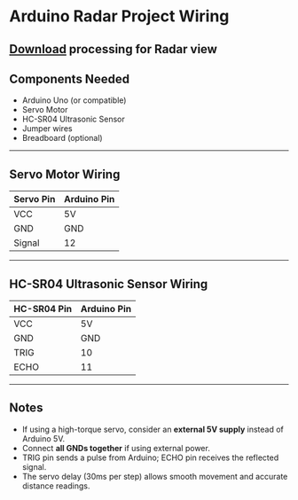 # Arduino Radar Project Wiring
## [Download](https://processing.org/download) processing for Radar view
## Components Needed
- Arduino Uno (or compatible)
- Servo Motor
- HC-SR04 Ultrasonic Sensor
- Jumper wires
- Breadboard (optional)

---

## Servo Motor Wiring

| Servo Pin | Arduino Pin |
|-----------|-------------|
| VCC       | 5V          |
| GND       | GND         |
| Signal    | 12          |

---

## HC-SR04 Ultrasonic Sensor Wiring

| HC-SR04 Pin | Arduino Pin |
|-------------|-------------|
| VCC         | 5V          |
| GND         | GND         |
| TRIG        | 10          |
| ECHO        | 11          |

---

## Notes
- If using a high-torque servo, consider an **external 5V supply** instead of Arduino 5V.
- Connect **all GNDs together** if using external power.
- TRIG pin sends a pulse from Arduino; ECHO pin receives the reflected signal.
- The servo delay (30ms per step) allows smooth movement and accurate distance readings.
